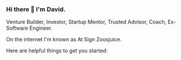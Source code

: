### Hi there 👋 I'm David.

Venture Builder, Investor, Startup Mentor, Trusted Advisor, Coach, Ex-Software Engineer.

On the internet I'm known as At Sign Zoosjuice.

Here are helpful things to get you started:

<!--
**zoosjuice/zoosjuice** is a ✨ _special_ ✨ repository because its `README.md` (this file) appears on your GitHub profile.


- 🔭 I’m currently working on ...
- 🌱 I’m currently learning ...
- 👯 I’m looking to collaborate on ...
- 🤔 I’m looking for help with ...
- 💬 Ask me about ...
- 📫 How to reach me: ...
- 😄 Pronouns: ...
- ⚡ Fun fact: ...
-->
